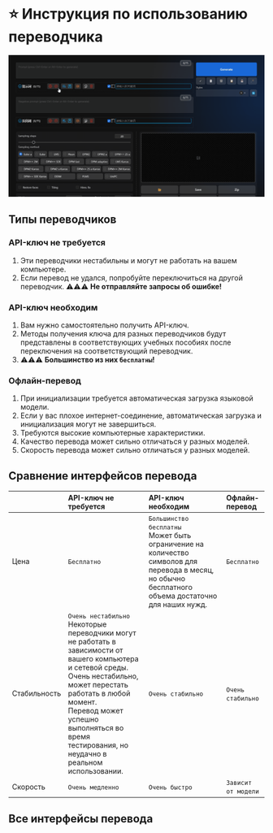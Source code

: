 # :star: Инструкция по использованию переводчика

![](../assets/images/demo.translate_setting.gif)

## Типы переводчиков

### API-ключ не требуется
1. Эти переводчики нестабильны и могут не работать на вашем компьютере.
2. Если перевод не удался, попробуйте переключиться на другой переводчик. :warning::warning::warning: **Не отправляйте запросы об ошибке!**

### API-ключ необходим
1. Вам нужно самостоятельно получить API-ключ.
2. Методы получения ключа для разных переводчиков будут представлены в соответствующих учебных пособиях после переключения на соответствующий переводчик.
3. :warning::warning::warning: **Большинство из них `бесплатны`!**

### Офлайн-перевод
1. При инициализации требуется автоматическая загрузка языковой модели.
2. Если у вас плохое интернет-соединение, автоматическая загрузка и инициализация могут не завершиться.
3. Требуются высокие компьютерные характеристики.
4. Качество перевода может сильно отличаться у разных моделей.
5. Скорость перевода может сильно отличаться у разных моделей.

## Сравнение интерфейсов перевода

|  | API-ключ не требуется | API-ключ необходим | Офлайн-перевод |
| :--- | :--- | :--- | :--- |
| Цена | `Бесплатно` | `Большинство бесплатны`<br/>Может быть ограничение на количество символов для перевода в месяц, но обычно бесплатного объема достаточно для наших нужд. | `Бесплатно` |
| Стабильность | `Очень нестабильно`<br/>Некоторые переводчики могут не работать в зависимости от вашего компьютера и сетевой среды.<br/>Очень нестабильно, может перестать работать в любой момент.<br/>Перевод может успешно выполняться во время тестирования, но неудачно в реальном использовании. | `Очень стабильно` | `Очень стабильно` |
| Скорость | `Очень медленно` | `Очень быстро` | `Зависит от модели` |

## Все интерфейсы перевода

<Translators lang="ru"/>